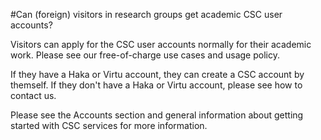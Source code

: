 #Can (foreign) visitors in research groups get academic CSC user accounts?

Visitors can apply for the CSC user accounts normally for their academic work. Please see our free-of-charge use cases and usage policy.  

If they have a Haka or Virtu account, they can create a CSC account by themself.
If they don't have a Haka or Virtu account, please see how to contact us.

Please see the Accounts section and general information about getting started with CSC services for more information.

